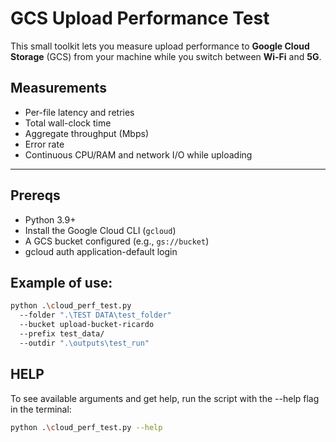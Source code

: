 # GCS Upload Performance Test

This small toolkit lets you measure upload performance to **Google Cloud Storage** (GCS) from your machine while you switch between **Wi-Fi** and **5G**.

## Measurements
- Per-file latency and retries
- Total wall-clock time
- Aggregate throughput (Mbps)
- Error rate
- Continuous CPU/RAM and network I/O while uploading

---

## Prereqs
- Python 3.9+
- Install the Google Cloud CLI (`gcloud`)
- A GCS bucket configured (e.g., `gs://bucket`)
- gcloud auth application-default login

## Example of use:
```bash
python .\cloud_perf_test.py 
  --folder ".\TEST DATA\test_folder" 
  --bucket upload-bucket-ricardo 
  --prefix test_data/ 
  --outdir ".\outputs\test_run"
```
## HELP
To see available arguments and get help, run the script with the --help flag in the terminal:
```bash
python .\cloud_perf_test.py --help


